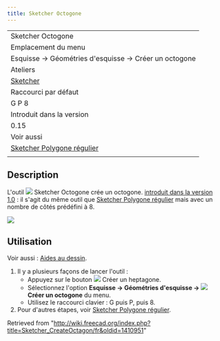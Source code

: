 ```yaml
---
title: Sketcher Octogone
---
```

|  |
| --- |
| Sketcher Octogone |
| Emplacement du menu |
| Esquisse → Géométries d'esquisse → Créer un octogone |
| Ateliers |
| [Sketcher](/Sketcher_Workbench/fr "Sketcher Workbench/fr") |
| Raccourci par défaut |
| G P 8 |
| Introduit dans la version |
| 0.15 |
| Voir aussi |
| [Sketcher Polygone régulier](/Sketcher_CreateRegularPolygon/fr "Sketcher CreateRegularPolygon/fr") |
|  |

## Description

L'outil ![](/images/Sketcher_CreateOctagon.svg) Sketcher Octogone crée un octogone. [introduit dans la version 1.0](/Release_notes_1.0/fr "Release notes 1.0/fr") : il s'agit du même outil que [Sketcher Polygone régulier](/Sketcher_CreateRegularPolygon/fr "Sketcher CreateRegularPolygon/fr") mais avec un nombre de côtés prédéfini à 8.

![](/images/SketcherCreateOctagonExample.png)

## Utilisation

Voir aussi : [Aides au dessin](/Sketcher_Workbench/fr#Aides_au_dessin "Sketcher Workbench/fr").

1. Il y a plusieurs façons de lancer l'outil :
   * Appuyez sur le bouton ![](/images/Sketcher_CreateOctagon.svg) Créer un heptagone.
   * Sélectionnez l'option **Esquisse → Géométries d'esquisse → ![](/images/Sketcher_CreateOctagon.svg) Créer un octogone** du menu.
   * Utilisez le raccourci clavier : G puis P, puis 8.
2. Pour d'autres étapes, voir [Sketcher Polygone régulier](/Sketcher_CreateRegularPolygon/fr#Utilisation "Sketcher CreateRegularPolygon/fr").

Retrieved from "<http://wiki.freecad.org/index.php?title=Sketcher_CreateOctagon/fr&oldid=1410951>"